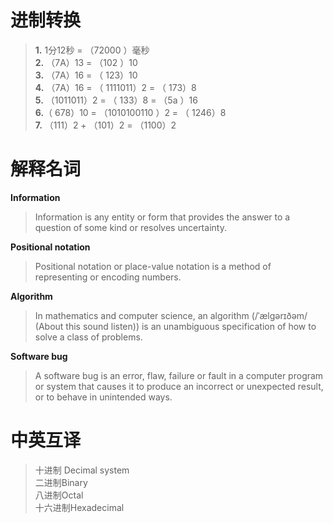 #          进制转换  
>**1.**  1分12秒 = （72000 ）毫秒   
**2.**   （7A）13 = （102 ）10     
**3.**   （7A）16 = （ 123）10     
**4.**   （7A）16 = （ 1111011）2 = （ 173）8    
**5.**     （1011011）2 = （ 133）8 = （5a ）16   
**6.**（  678）10 = （1010100110 ）2 = （ 1246）8   
**7.** （111）2 + （101）2 = （1100）2   
#  解释名词   
**Information**   
>Information is any entity or form that provides the answer to a question of some kind or resolves uncertainty.     

**Positional notation**   
>Positional notation or place-value notation is a method of representing or encoding numbers.    

**Algorithm**  
>In mathematics and computer science, an algorithm (/ˈælɡərɪðəm/ (About this sound listen)) is an unambiguous specification of how to solve a class of problems.      

**Software bug**  
>A software bug is an error, flaw, failure or fault in a computer program or system that causes it to produce an incorrect or unexpected result, or to behave in unintended ways.     
# 中英互译   
>十进制  Decimal system   
二进制Binary   
八进制Octal   
十六进制Hexadecimal
